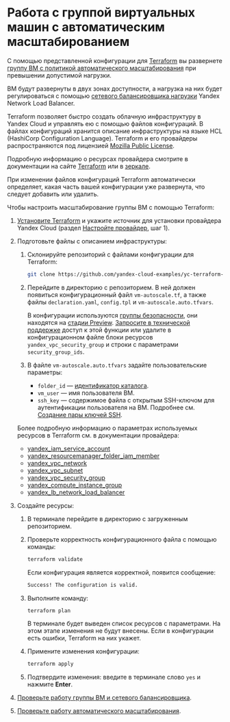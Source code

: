 # Работа с группой виртуальных машин с автоматическим масштабированием

С помощью представленной конфигурации для [Terraform](https://www.terraform.io/) вы развернете [группу ВМ с политикой автоматического масштабирования](https://cloud.yandex.ru/docs/compute/concepts/instance-groups/scale#auto-scale) при превышении допустимой нагрузки.

ВМ будут развернуты в двух зонах доступности, а нагрузка на них будет регулироваться с помощью [сетевого балансировщика нагрузки](https://cloud.yandex.ru/docs/network-load-balancer/concepts/) Yandex Network Load Balancer.

Terraform позволяет быстро создать облачную инфраструктуру в Yandex Cloud и управлять ею с помощью файлов конфигураций. В файлах конфигураций хранится описание инфраструктуры на языке HCL (HashiCorp Configuration Language). Terraform и его провайдеры распространяются под лицензией [Mozilla Public License](https://github.com/hashicorp/terraform/blob/main/LICENSE). 

Подробную информацию о ресурсах провайдера смотрите в документации на сайте [Terraform](https://www.terraform.io/docs/providers/yandex/index.html) или в [зеркале](https://terraform-provider.yandexcloud.net).

При изменении файлов конфигураций Terraform автоматически определяет, какая часть вашей конфигурации уже развернута, что следует добавить или удалить.

Чтобы настроить масштабирование группы ВМ с помощью Terraform:

1. [Установите Terraform](https://cloud.yandex.ru/docs/tutorials/infrastructure-management/terraform-quickstart#install-terraform) и укажите источник для установки провайдера Yandex Cloud (раздел [Настройте провайдер](https://cloud.yandex.ru/docs/tutorials/infrastructure-management/terraform-quickstart#configure-provider), шаг 1).

1. Подготовьте файлы с описанием инфраструктуры:
    1. Склонируйте репозиторий с файлами конфигурации для Terraform:
        
        ```bash
        git clone https://github.com/yandex-cloud-examples/yc-terraform-vm-autoscale.git
        ```

    1. Перейдите в директорию с репозиторием. В ней должен появиться конфигурационный файл `vm-autoscale.tf`, а также файлы `declaration.yaml`, `config.tpl` и `vm-autoscale.auto.tfvars`.

        В конфигурации используются [группы безопасности](https://cloud.yandex.ru/docs/vpc/concepts/security-groups), они находятся на [стадии Preview](https://cloud.yandex.ru/docs/overview/concepts/launch-stages). [Запросите в технической поддержке](https://yc.yandex-team.ru/support/create-ticket) доступ к этой функции или удалите в конфигурационном файле блоки ресурсов `yandex_vpc_security_group` и строки с параметрами `security_group_ids`.

    1. В файле `vm-autoscale.auto.tfvars` задайте пользовательские параметры:
        - `folder_id` — [идентификатор каталога](https://cloud.yandex.ru/docs/resource-manager/operations/folder/get-id).
        - `vm_user` — имя пользователя ВМ.
        - `ssh_key` — содержимое файла с открытым SSH-ключом для аутентификации пользователя на ВМ. Подробнее см. [Создание пары ключей SSH](https://cloud.yandex.ru/docs/compute/operations/vm-connect/ssh#creating-ssh-keys).

    Более подробную информацию о параметрах используемых ресурсов в Terraform см. в документации провайдера:
    - [yandex_iam_service_account](https://terraform-provider.yandexcloud.net/Resources/iam_service_account)
    - [yandex_resourcemanager_folder_iam_member](https://terraform-provider.yandexcloud.net/Resources/resourcemanager_folder_iam_member)
    - [yandex_vpc_network](https://terraform-provider.yandexcloud.net/Resources/vpc_network)
    - [yandex_vpc_subnet](https://terraform-provider.yandexcloud.net/Resources/vpc_subnet)
    - [yandex_vpc_security_group](https://terraform-provider.yandexcloud.net/Resources/vpc_security_group)
    - [yandex_compute_instance_group](https://terraform-provider.yandexcloud.net/Resources/compute_instance_group)
    - [yandex_lb_network_load_balancer](https://terraform-provider.yandexcloud.net/Resources/lb_network_load_balancer)

1. Создайте ресурсы:
    1. В терминале перейдите в директорию с загруженным репозиторием.
    1. Проверьте корректность конфигурационного файла с помощью команды:

        ```bash
        terraform validate
        ```

        Если конфигурация является корректной, появится сообщение:

        ```bash
        Success! The configuration is valid.
        ```

    1. Выполните команду:

        ```bash
        terraform plan
        ```

        В терминале будет выведен список ресурсов с параметрами. На этом этапе изменения не будут внесены. Если в конфигурации есть ошибки, Terraform на них укажет.
    1. Примените изменения конфигурации:

        ```bash
        terraform apply
        ```

    1. Подтвердите изменения: введите в терминале слово `yes` и нажмите **Enter**.
1. [Проверьте работу группы ВМ и сетевого балансировщика](https://cloud.yandex.ru/docs/tutorials/infrastructure-management/vm-autoscale#check-service).
1. [Проверьте работу автоматического масштабирования](https://cloud.yandex.ru/docs/tutorials/infrastructure-management/vm-autoscale#check-highload).